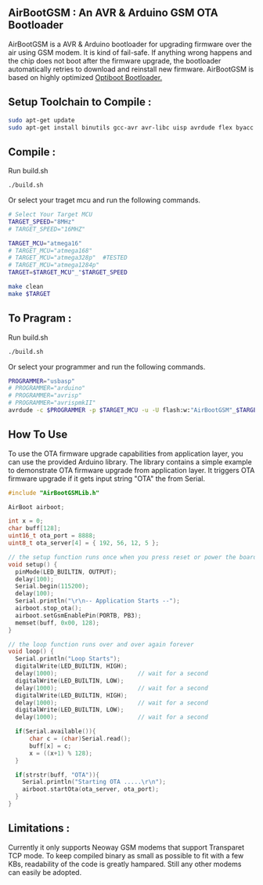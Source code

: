 ## AirBootGSM : An AVR & Arduino GSM OTA Bootloader

AirBootGSM is a AVR & Arduino bootloader for upgrading firmware over the air using GSM modem. It is kind of fail-safe. If anything wrong happens and the chip does not boot after the firmware upgrade, the bootloader automatically retries to download and reinstall new firmware. AirBootGSM is based on highly optimized [Optiboot Bootloader.](https://github.com/Optiboot/optiboot)

## Setup Toolchain to Compile :
```bash
sudo apt-get update
sudo apt-get install binutils gcc-avr avr-libc uisp avrdude flex byacc bison
```

## Compile :
Run build.sh
```bash
./build.sh
```
Or select your traget mcu and run the following commands.
```bash
# Select Your Target MCU
TARGET_SPEED="8MHz"
# TARGET_SPEED="16MHZ"

TARGET_MCU="atmega16"
# TARGET_MCU="atmega168"
# TARGET_MCU="atmega328p"  #TESTED
# TARGET_MCU="atmega1284p"
TARGET=$TARGET_MCU"_"$TARGET_SPEED

make clean
make $TARGET
```

## To Pragram :
Run build.sh
```bash
./build.sh
```
Or select your programmer and run the following commands.
```bash
PROGRAMMER="usbasp"
# PROGRAMMER="arduino"
# PROGRAMMER="avrisp"
# PROGRAMMER="avrispmkII"
avrdude -c $PROGRAMMER -p $TARGET_MCU -u -U flash:w:"AirBootGSM"_$TARGET.hex
```
## How To Use 
To use the OTA firmware upgrade capabilities from application layer, you can use the provided Arduino library. The library contains a simple example to demonstrate OTA firmware upgrade from application layer. It triggers OTA firmware upgrade if it gets input string "OTA" the from Serial.

```cpp
#include "AirBootGSMLib.h"

AirBoot airboot;

int x = 0;
char buff[128];
uint16_t ota_port = 8888;
uint8_t ota_server[4] = { 192, 56, 12, 5 };

// the setup function runs once when you press reset or power the board
void setup() {
  pinMode(LED_BUILTIN, OUTPUT);
  delay(100);
  Serial.begin(115200);
  delay(100);
  Serial.println("\r\n-- Application Starts --");
  airboot.stop_ota();
  airboot.setGsmEnablePin(PORTB, PB3);
  memset(buff, 0x00, 128);
}

// the loop function runs over and over again forever
void loop() {
  Serial.println("Loop Starts");
  digitalWrite(LED_BUILTIN, HIGH);
  delay(1000);                       // wait for a second
  digitalWrite(LED_BUILTIN, LOW);
  delay(1000);                       // wait for a second
  digitalWrite(LED_BUILTIN, HIGH);
  delay(1000);                       // wait for a second
  digitalWrite(LED_BUILTIN, LOW);
  delay(1000);                       // wait for a second

  if(Serial.available()){
      char c = (char)Serial.read();
      buff[x] = c;
      x = ((x+1) % 128);
  }

  if(strstr(buff, "OTA")){
    Serial.println("Starting OTA .....\r\n");
    airboot.startOta(ota_server, ota_port);
  }
}

```

## Limitations : 
Currently it only supports Neoway GSM modems that support Transparet TCP mode. To keep compiled binary as small as possible to fit with a few KBs, readability of the code is greatly hampared. Still any other modems can easily be adopted.
